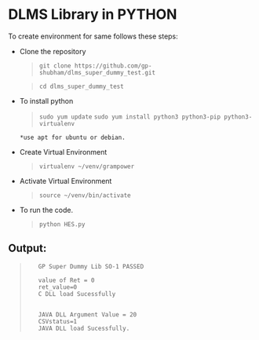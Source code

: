 # DLMS Library in PYTHON

To create environment for same follows these steps:

 -  Clone the repository
	  > `git clone https://github.com/gp-shubham/dlms_super_dummy_test.git`
      
      > `cd dlms_super_dummy_test`

 -  To install python
	  > `sudo yum update`
	  > `sudo yum install python3 python3-pip python3-virtualenv`
		  
	    *use apt for ubuntu or debian.

 -  Create Virtual Environment
      > `virtualenv ~/venv/grampower`
 
 -  Activate Virtual Environment
	  > `source ~/venv/bin/activate`

 -  To run the code.
	  > `python HES.py`

##  Output:


>        GP Super Dummy Lib SO-1 PASSED
>
>        value of Ret = 0 
>        ret_value=0
>        C DLL load Sucessfully
>
>
>        JAVA DLL Argument Value = 20
>        CSVstatus=1
>        JAVA DLL load Sucessfully.

